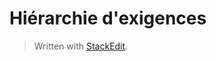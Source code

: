
# Hiérarchie d'exigences


> Written with [StackEdit](https://stackedit.io/).
<!--stackedit_data:
eyJoaXN0b3J5IjpbMTUzODIzMzIyMV19
-->
